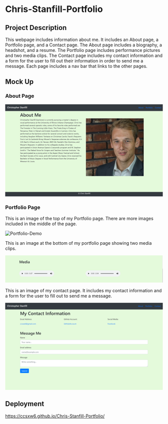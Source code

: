 # Chris-Stanfill-Portfolio

## Project Description

This webpage includes information about me. It includes an About page, a Portfolio page, and a Contact page. The About page includes a biography, a headshot, and a resume. The Portfolio page includes performance pictures and two media clips. The Contact page includes my contact information and a form for the user to fill out their information in order to send me a message. Each page includes a nav bar that links to the other pages. 

## Mock Up

### About Page
![About-Demo](Images/about-page-screenshot.PNG)

### Portfolio Page
This is an image of the top of my Portfolio page. There are more images included in the middle of the page.

![Portfolio-Demo](Images/portfolio-screenshot.PNG)

This is an image at the bottom of my portfolio page showing two media clips.

![Media-Demo](Images/mediafile-screenshot.PNG)

This is an image of my contact page. It includes my contact information and a form for the user to fill out to send me a message.

![Contact-Demp](Images/contact-screenshot.PNG)

## Deployment

https://ccsxw6.github.io/Chris-Stanfill-Portfolio/
